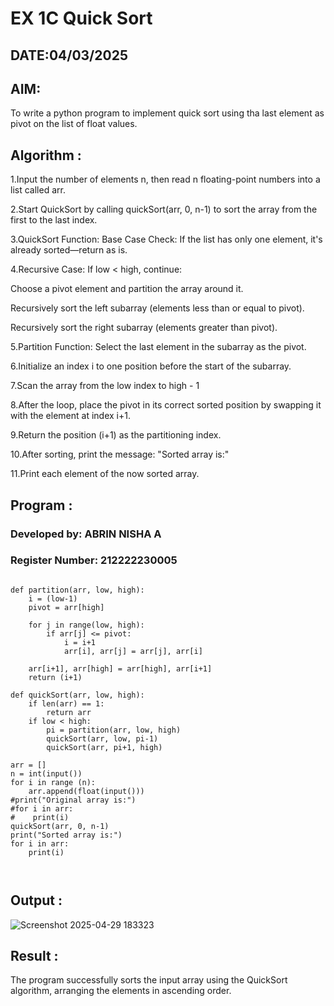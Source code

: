# EX 1C Quick Sort

## DATE:04/03/2025

## AIM:

To write a python program to implement quick sort using tha last element as pivot on the list of float values.

## Algorithm :
1.Input the number of elements n, then read n floating-point numbers into a list called arr.

2.Start QuickSort by calling quickSort(arr, 0, n-1) to sort the array from the first to the last index.

3.QuickSort Function:
Base Case Check:
If the list has only one element, it's already sorted—return as is.

4.Recursive Case:
If low < high, continue:

Choose a pivot element and partition the array around it.

Recursively sort the left subarray (elements less than or equal to pivot).

Recursively sort the right subarray (elements greater than pivot).

5.Partition Function:
Select the last element in the subarray as the pivot.

6.Initialize an index i to one position before the start of the subarray.

7.Scan the array from the low index to high - 1

8.After the loop, place the pivot in its correct sorted position by swapping it with the element at index i+1.

9.Return the position (i+1) as the partitioning index.


10.After sorting, print the message: "Sorted array is:"

11.Print each element of the now sorted array.

## Program :

### Developed by: ABRIN NISHA A
### Register Number: 212222230005
```

def partition(arr, low, high):
    i = (low-1)
    pivot = arr[high]

    for j in range(low, high):
        if arr[j] <= pivot:
            i = i+1
            arr[i], arr[j] = arr[j], arr[i]

    arr[i+1], arr[high] = arr[high], arr[i+1]
    return (i+1)

def quickSort(arr, low, high):
    if len(arr) == 1:
        return arr
    if low < high:
        pi = partition(arr, low, high)
        quickSort(arr, low, pi-1)
        quickSort(arr, pi+1, high)

arr = []
n = int(input())
for i in range (n):
    arr.append(float(input()))
#print("Original array is:")
#for i in arr:
#    print(i)
quickSort(arr, 0, n-1)
print("Sorted array is:")
for i in arr:
    print(i)



```

## Output :

![Screenshot 2025-04-29 183323](https://github.com/user-attachments/assets/aae6dbfc-3cec-4e57-8cc5-3f7e8cdbaec7)



## Result :

The program successfully sorts the input array using the QuickSort algorithm, arranging the elements in ascending order.
